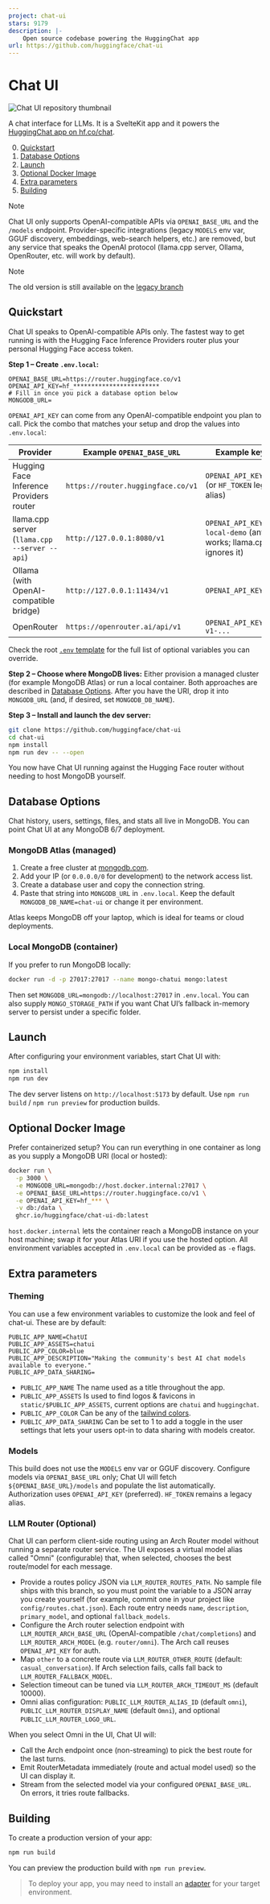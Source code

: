 ```yaml
---
project: chat-ui
stars: 9179
description: |-
    Open source codebase powering the HuggingChat app
url: https://github.com/huggingface/chat-ui
---
```


# Chat UI

![Chat UI repository thumbnail](https://huggingface.co/datasets/huggingface/documentation-images/resolve/main/chat-ui/chat-ui-2026.png)

A chat interface for LLMs. It is a SvelteKit app and it powers the [HuggingChat app on hf.co/chat](https://huggingface.co/chat).

0. [Quickstart](#quickstart)
1. [Database Options](#database-options)
2. [Launch](#launch)
3. [Optional Docker Image](#optional-docker-image)
4. [Extra parameters](#extra-parameters)
5. [Building](#building)

> [!NOTE]
> Chat UI only supports OpenAI-compatible APIs via `OPENAI_BASE_URL` and the `/models` endpoint. Provider-specific integrations (legacy `MODELS` env var, GGUF discovery, embeddings, web-search helpers, etc.) are removed, but any service that speaks the OpenAI protocol (llama.cpp server, Ollama, OpenRouter, etc. will work by default).

> [!NOTE]
> The old version is still available on the [legacy branch](https://github.com/huggingface/chat-ui/tree/legacy)

## Quickstart

Chat UI speaks to OpenAI-compatible APIs only. The fastest way to get running is with the Hugging Face Inference Providers router plus your personal Hugging Face access token.

**Step 1 – Create `.env.local`:**

```env
OPENAI_BASE_URL=https://router.huggingface.co/v1
OPENAI_API_KEY=hf_************************
# Fill in once you pick a database option below
MONGODB_URL=
```

`OPENAI_API_KEY` can come from any OpenAI-compatible endpoint you plan to call. Pick the combo that matches your setup and drop the values into `.env.local`:

| Provider                                      | Example `OPENAI_BASE_URL`          | Example key env                                                         |
| --------------------------------------------- | ---------------------------------- | ----------------------------------------------------------------------- |
| Hugging Face Inference Providers router       | `https://router.huggingface.co/v1` | `OPENAI_API_KEY=hf_xxx` (or `HF_TOKEN` legacy alias)                    |
| llama.cpp server (`llama.cpp --server --api`) | `http://127.0.0.1:8080/v1`         | `OPENAI_API_KEY=sk-local-demo` (any string works; llama.cpp ignores it) |
| Ollama (with OpenAI-compatible bridge)        | `http://127.0.0.1:11434/v1`        | `OPENAI_API_KEY=ollama`                                                 |
| OpenRouter                                    | `https://openrouter.ai/api/v1`     | `OPENAI_API_KEY=sk-or-v1-...`                                           |

Check the root [`.env` template](./.env) for the full list of optional variables you can override.

**Step 2 – Choose where MongoDB lives:** Either provision a managed cluster (for example MongoDB Atlas) or run a local container. Both approaches are described in [Database Options](#database-options). After you have the URI, drop it into `MONGODB_URL` (and, if desired, set `MONGODB_DB_NAME`).

**Step 3 – Install and launch the dev server:**

```bash
git clone https://github.com/huggingface/chat-ui
cd chat-ui
npm install
npm run dev -- --open
```

You now have Chat UI running against the Hugging Face router without needing to host MongoDB yourself.

## Database Options

Chat history, users, settings, files, and stats all live in MongoDB. You can point Chat UI at any MongoDB 6/7 deployment.

### MongoDB Atlas (managed)

1. Create a free cluster at [mongodb.com](https://www.mongodb.com/pricing).
2. Add your IP (or `0.0.0.0/0` for development) to the network access list.
3. Create a database user and copy the connection string.
4. Paste that string into `MONGODB_URL` in `.env.local`. Keep the default `MONGODB_DB_NAME=chat-ui` or change it per environment.

Atlas keeps MongoDB off your laptop, which is ideal for teams or cloud deployments.

### Local MongoDB (container)

If you prefer to run MongoDB locally:

```bash
docker run -d -p 27017:27017 --name mongo-chatui mongo:latest
```

Then set `MONGODB_URL=mongodb://localhost:27017` in `.env.local`. You can also supply `MONGO_STORAGE_PATH` if you want Chat UI’s fallback in-memory server to persist under a specific folder.

## Launch

After configuring your environment variables, start Chat UI with:

```bash
npm install
npm run dev
```

The dev server listens on `http://localhost:5173` by default. Use `npm run build` / `npm run preview` for production builds.

## Optional Docker Image

Prefer containerized setup? You can run everything in one container as long as you supply a MongoDB URI (local or hosted):

```bash
docker run \
  -p 3000 \
  -e MONGODB_URL=mongodb://host.docker.internal:27017 \
  -e OPENAI_BASE_URL=https://router.huggingface.co/v1 \
  -e OPENAI_API_KEY=hf_*** \
  -v db:/data \
  ghcr.io/huggingface/chat-ui-db:latest
```

`host.docker.internal` lets the container reach a MongoDB instance on your host machine; swap it for your Atlas URI if you use the hosted option. All environment variables accepted in `.env.local` can be provided as `-e` flags.

## Extra parameters

### Theming

You can use a few environment variables to customize the look and feel of chat-ui. These are by default:

```env
PUBLIC_APP_NAME=ChatUI
PUBLIC_APP_ASSETS=chatui
PUBLIC_APP_COLOR=blue
PUBLIC_APP_DESCRIPTION="Making the community's best AI chat models available to everyone."
PUBLIC_APP_DATA_SHARING=
```

- `PUBLIC_APP_NAME` The name used as a title throughout the app.
- `PUBLIC_APP_ASSETS` Is used to find logos & favicons in `static/$PUBLIC_APP_ASSETS`, current options are `chatui` and `huggingchat`.
- `PUBLIC_APP_COLOR` Can be any of the [tailwind colors](https://tailwindcss.com/docs/customizing-colors#default-color-palette).
- `PUBLIC_APP_DATA_SHARING` Can be set to 1 to add a toggle in the user settings that lets your users opt-in to data sharing with models creator.

### Models

This build does not use the `MODELS` env var or GGUF discovery. Configure models via `OPENAI_BASE_URL` only; Chat UI will fetch `${OPENAI_BASE_URL}/models` and populate the list automatically. Authorization uses `OPENAI_API_KEY` (preferred). `HF_TOKEN` remains a legacy alias.

### LLM Router (Optional)

Chat UI can perform client-side routing using an Arch Router model without running a separate router service. The UI exposes a virtual model alias called "Omni" (configurable) that, when selected, chooses the best route/model for each message.

- Provide a routes policy JSON via `LLM_ROUTER_ROUTES_PATH`. No sample file ships with this branch, so you must point the variable to a JSON array you create yourself (for example, commit one in your project like `config/routes.chat.json`). Each route entry needs `name`, `description`, `primary_model`, and optional `fallback_models`.
- Configure the Arch router selection endpoint with `LLM_ROUTER_ARCH_BASE_URL` (OpenAI-compatible `/chat/completions`) and `LLM_ROUTER_ARCH_MODEL` (e.g. `router/omni`). The Arch call reuses `OPENAI_API_KEY` for auth.
- Map `other` to a concrete route via `LLM_ROUTER_OTHER_ROUTE` (default: `casual_conversation`). If Arch selection fails, calls fall back to `LLM_ROUTER_FALLBACK_MODEL`.
- Selection timeout can be tuned via `LLM_ROUTER_ARCH_TIMEOUT_MS` (default 10000).
- Omni alias configuration: `PUBLIC_LLM_ROUTER_ALIAS_ID` (default `omni`), `PUBLIC_LLM_ROUTER_DISPLAY_NAME` (default `Omni`), and optional `PUBLIC_LLM_ROUTER_LOGO_URL`.

When you select Omni in the UI, Chat UI will:

- Call the Arch endpoint once (non-streaming) to pick the best route for the last turns.
- Emit RouterMetadata immediately (route and actual model used) so the UI can display it.
- Stream from the selected model via your configured `OPENAI_BASE_URL`. On errors, it tries route fallbacks.

## Building

To create a production version of your app:

```bash
npm run build
```

You can preview the production build with `npm run preview`.

> To deploy your app, you may need to install an [adapter](https://kit.svelte.dev/docs/adapters) for your target environment.


